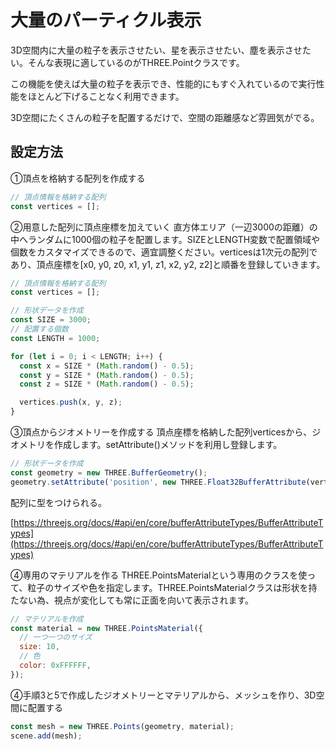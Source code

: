 # 大量のパーティクル表示
3D空間内に大量の粒子を表示させたい、星を表示させたい、塵を表示させたい。そんな表現に適しているのがTHREE.Pointクラスです。

この機能を使えば大量の粒子を表示でき、性能的にもすぐ入れているので実行性能をほとんど下げることなく利用できます。

3D空間にたくさんの粒子を配置するだけで、空間の距離感など雰囲気がでる。

## 設定方法
①頂点を格納する配列を作成する

```js
// 頂点情報を格納する配列
const vertices = [];
```

②用意した配列に頂点座標を加えていく
直方体エリア（一辺3000の距離）の中へランダムに1000個の粒子を配置します。SIZEとLENGTH変数で配置領域や個数をカスタマイズできるので、適宜調整ください。verticesは1次元の配列であり、頂点座標を[x0, y0, z0, x1, y1, z1, x2, y2, z2]と順番を登録していきます。

```js
// 頂点情報を格納する配列
const vertices = [];

// 形状データを作成
const SIZE = 3000;
// 配置する個数
const LENGTH = 1000;

for (let i = 0; i < LENGTH; i++) {
  const x = SIZE * (Math.random() - 0.5);
  const y = SIZE * (Math.random() - 0.5);
  const z = SIZE * (Math.random() - 0.5);

  vertices.push(x, y, z);
}
```

③頂点からジオメトリーを作成する
頂点座標を格納した配列verticesから、ジオメトリを作成します。setAttribute()メソッドを利用し登録します。

```js
// 形状データを作成
const geometry = new THREE.BufferGeometry();
geometry.setAttribute('position', new THREE.Float32BufferAttribute(vertices, 3));
```

配列に型をつけられる。

[https://threejs.org/docs/#api/en/core/bufferAttributeTypes/BufferAttributeTypes](https://threejs.org/docs/#api/en/core/bufferAttributeTypes/BufferAttributeTypes)

④専用のマテリアルを作る
THREE.PointsMaterialという専用のクラスを使って、粒子のサイズや色を指定します。THREE.PointsMaterialクラスは形状を持たない為、視点が変化しても常に正面を向いて表示されます。

```js
// マテリアルを作成
const material = new THREE.PointsMaterial({
  // 一つ一つのサイズ
  size: 10,
  // 色
  color: 0xFFFFFF,
});
```

④手順3と5で作成したジオメトリーとマテリアルから、メッシュを作り、3D空間に配置する

```js
const mesh = new THREE.Points(geometry, material);
scene.add(mesh);
```